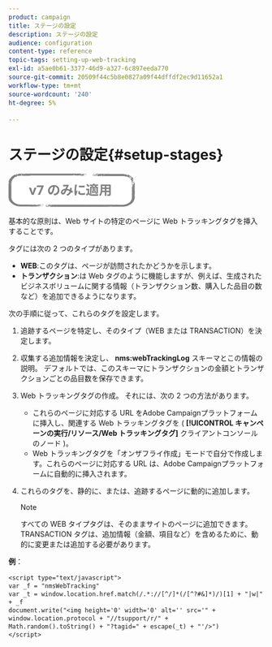 ```yaml
---
product: campaign
title: ステージの設定
description: ステージの設定
audience: configuration
content-type: reference
topic-tags: setting-up-web-tracking
exl-id: a5ae0b61-3377-46d9-a327-6c897eeda770
source-git-commit: 20509f44c5b8e0827a09f44dffdf2ec9d11652a1
workflow-type: tm+mt
source-wordcount: '240'
ht-degree: 5%

---
```


# ステージの設定{#setup-stages}

![](../../assets/v7-only.svg)

基本的な原則は、Web サイトの特定のページに Web トラッキングタグを挿入することです。

タグには次の 2 つのタイプがあります。

* **WEB**:このタグは、ページが訪問されたかどうかを示します。
* **トランザクション**:は Web タグのように機能しますが、例えば、生成されたビジネスボリュームに関する情報（トランザクション数、購入した品目の数など）を追加できるようになります。

次の手順に従って、これらのタグを設定します。

1. 追跡するページを特定し、そのタイプ（WEB または TRANSACTION）を決定します。
1. 収集する追加情報を決定し、 **nms:webTrackingLog** スキーマとこの情報の説明。 デフォルトでは、このスキーマにトランザクションの金額とトランザクションごとの品目数を保存できます。
1. Web トラッキングタグの作成。 それには、次の 2 つの方法があります。

   * これらのページに対応する URL をAdobe Campaignプラットフォームに挿入し、関連する Web トラッキングタグを ( **[!UICONTROL キャンペーンの実行/リソース/Web トラッキングタグ]** クライアントコンソールのノード )。
   * Web トラッキングタグを「オンザフライ作成」モードで自分で作成します。これらのページに対応する URL は、Adobe Campaignプラットフォームに自動的に挿入されます。

1. これらのタグを、静的に、または、追跡するページに動的に追加します。

   >[!NOTE]
   >
   >すべての WEB タイプタグは、そのままサイトのページに追加できます。 TRANSACTION タグは、追加情報（金額、項目など）を含めるために、動的に変更または追加する必要があります。

**例**：

```
<script type="text/javascript">
var _f = "nmsWebTracking"
var _t = window.location.href.match(/.*://[^/]*(/[^?#&]*)/)[1] + "|w|" + _f
document.write("<img height='0' width='0' alt='' src='" +
window.location.protocol + "//tsupport/r/" +
Math.random().toString() + "?tagid=" + escape(_t) + "'/>")
</script>
```
